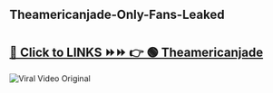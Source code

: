 
 ## Theamericanjade-Only-Fans-Leaked

# <h2><a href="https://clipsfans.com/Theamericanjade&ref=git">🔗 Click to LINKS ⏩⏩ 👉 🟢 Theamericanjade </a></h2>

<a href="https://clipsfans.com/Theamericanjade&ref=git" rel="nofollow" data-target="animated-image.originalLink"><img src="https://i.ibb.co.com/xMMVF88/686577567.gif" alt="Viral Video Original" style="max-width: 100%; display: inline-block;" data-target="animated-image.originalImage"></a>
